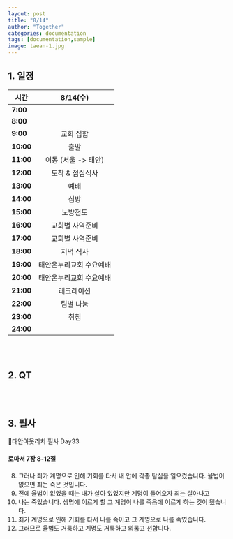 ```yaml
---
layout: post
title: "8/14"
author: "Together"
categories: documentation
tags: [documentation,sample]
image: taean-1.jpg
---
```


## 1. 일정
|<center>시간</center>|<center>8/14(수)</center>|
|:--------|:--------:|
|**7:00** | <center></center> |
|**8:00** | <center></center> |
|**9:00** | <center>교회 집합</center> |
|**10:00** | <center>출발</center> |
|**11:00** | <center>이동 (서울 -> 태안)</center> |
|**12:00** | <center>도착 & 점심식사</center> |
|**13:00** | <center>예배</center> |
|**14:00** | <center>심방</center> |
|**15:00** | <center>노방전도</center> |
|**16:00** | <center>교회별 사역준비</center> |
|**17:00** | <center>교회별 사역준비</center> |
|**18:00** | <center>저녁 식사</center> |
|**19:00** | <center>태안온누리교회 수요예배</center> |
|**20:00** | <center>태안온누리교회 수요예배</center> |
|**21:00** | <center>레크레이션</center> |
|**22:00** | <center>팀별 나눔</center> |
|**23:00** | <center>취침</center> |
|**24:00** | <center></center> |

<br>
<br>

## 2. QT


<br>
<br>

## 3. 필사
📝태안아웃리치 필사 Day33

#### 로마서 7장 8-12절

8. 그러나 죄가 계명으로 인해 기회를 타서 내 안에 각종 탐심을 일으켰습니다. 율법이 없으면 죄는 죽은 것입니다.
9. 전에 율법이 없었을 때는 내가 살아 있었지만 계명이 들어오자 죄는 살아나고
10. 나는 죽었습니다. 생명에 이르게 할 그 계명이 나를 죽음에 이르게 하는 것이 됐습니다.
11. 죄가 계명으로 인해 기회를 타서 나를 속이고 그 계명으로 나를 죽였습니다.
12. 그러므로 율법도 거룩하고 계명도 거룩하고 의롭고 선합니다.
